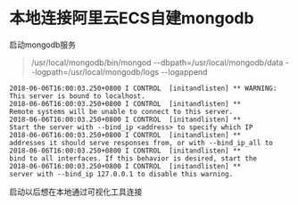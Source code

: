 # 本地连接阿里云ECS自建mongodb
启动mongodb服务
> /usr/local/mongodb/bin/mongod --dbpath=/usr/local/mongodb/data --logpath=/usr/local/mongodb/logs --logappend 

```
2018-06-06T16:00:03.250+0800 I CONTROL  [initandlisten] ** WARNING: This server is bound to localhost.
2018-06-06T16:00:03.250+0800 I CONTROL  [initandlisten] **          Remote systems will be unable to connect to this server. 
2018-06-06T16:00:03.250+0800 I CONTROL  [initandlisten] **          Start the server with --bind_ip <address> to specify which IP 
2018-06-06T16:00:03.250+0800 I CONTROL  [initandlisten] **          addresses it should serve responses from, or with --bind_ip_all to
2018-06-06T16:00:03.250+0800 I CONTROL  [initandlisten] **          bind to all interfaces. If this behavior is desired, start the
2018-06-06T16:00:03.250+0800 I CONTROL  [initandlisten] **          server with --bind_ip 127.0.0.1 to disable this warning.
```
启动以后想在本地通过可视化工具连接
